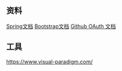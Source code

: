 ## 资料
[Spring文档](https://spring.io/guides/gs/serving-web-content/)
[Bootstrap文档](https://v3.bootcss.com/components/#navbar)
[Github OAuth 文档](https://docs.github.com/en/developers/apps/building-oauth-apps)
## 工具
https://www.visual-paradigm.com/